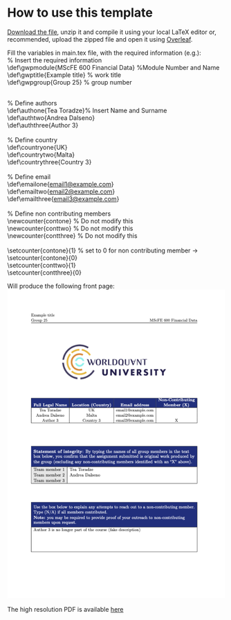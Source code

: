 # How to use this template
[Download the file](./examples/frontpage/front_page_gwp.zip), unzip it and compile it using your local LaTeX editor or, recommended, upload the zipped file and open it using [Overleaf](https://www.overleaf.com?r=049a7499&rm=d&rs=b).

Fill the variables in main.tex file, with the required information (e.g.):<br>
% Insert the required information <br>
\def\gwpmodule{MScFE 600 Financial Data} %Module Number and Name<br>
\def\gwptitle{Example title} % work title<br>
\def\gwpgroup{Group 25} % group number<br>
<br>

% Define authors<br>
\def\authone{Tea Toradze}% Insert Name and Surname<br>
\def\authtwo{Andrea Dalseno}<br>
\def\auththree{Author 3}<br>
<br>
% Define country<br>
\def\countryone{UK}<br>
\def\countrytwo{Malta}<br>
\def\countrythree{Country 3}<br>
<br>
% Define email<br>
\def\emailone{email1@example.com}<br>
\def\emailtwo{email2@example.com}<br>
\def\emailthree{email3@example.com}<br>
<br>
% Define non contributing members<br>
\newcounter{contone} % Do not modify this<br>
\newcounter{conttwo} % Do not modify this<br>
\newcounter{contthree} % Do not modify this<br>
<br>
\setcounter{contone}{1} % set to 0 for non contributing member -> \setcounter{contone}{0}<br>
\setcounter{conttwo}{1}<br>
\setcounter{contthree}{0}<br>

Will produce the following front page:<br>
<img src="./examples/frontpage/frontpage_gwp_MScFE_600.png">

The high resolution PDF is available [here](./examples/frontpage/frontpage_gwp_MScFE_600.pdf)
